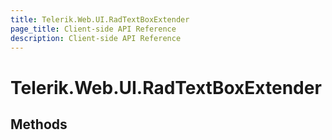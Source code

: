 ```yaml
---
title: Telerik.Web.UI.RadTextBoxExtender
page_title: Client-side API Reference
description: Client-side API Reference
---
```


# Telerik.Web.UI.RadTextBoxExtender  

## Methods


